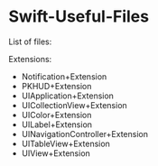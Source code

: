# Swift-Useful-Files

List of files:

Extensions:
  - Notification+Extension
  - PKHUD+Extension
  - UIApplication+Extension
  - UICollectionView+Extension
  - UIColor+Extension
  - UILabel+Extension
  - UINavigationController+Extension
  - UITableView+Extension
  - UIView+Extension
